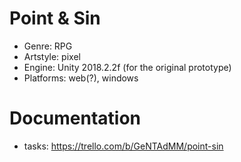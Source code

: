 # Point & Sin

- Genre: RPG
- Artstyle: pixel
- Engine: Unity 2018.2.2f (for the original prototype)
- Platforms: web(?), windows

# Documentation
- tasks: https://trello.com/b/GeNTAdMM/point-sin
